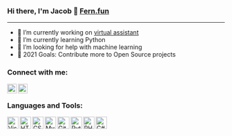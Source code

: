 ### Hi there, I'm Jacob 👋 [Fern.fun][website]
 ---
 
- 🔭 I’m currently working on [virtual assistant][working-on]
- 🌱 I’m currently learning Python
- 🤔 I’m looking for help with machine learning 
- 🥅 2021 Goals: Contribute more to Open Source projects

### Connect with me:
[<img align="left" alt="discord" width="22px" src="http://fern.fun/img/github/discord-color.svg" />][discord]
[<img align="left" alt="mail" width="22px"  src="https://upload.wikimedia.org/wikipedia/commons/7/7e/Gmail_icon_%282020%29.svg" />][mail]

<br />

### Languages and Tools:
<img align="left" alt="Visual Studio Code" width="26px" height="28px" src="https://upload.wikimedia.org/wikipedia/commons/9/9a/Visual_Studio_Code_1.35_icon.svg" />
<img align="left" alt="HTML5" width="26px" height="28px" src="https://upload.wikimedia.org/wikipedia/commons/6/61/HTML5_logo_and_wordmark.svg" />
<img align="left" alt="CSS3" width="26px" height="28px" src="https://upload.wikimedia.org/wikipedia/commons/d/d5/CSS3_logo_and_wordmark.svg" />
<img align="left" alt="MySQL" width="26px" height="28px" src="https://www.vectorlogo.zone/logos/mysql/mysql-ar21.svg" />
<img align="left" alt="GitHub" width="28px" height="28px" src="http://fern.fun/img/github/github.png" />
<img align="left" alt="Python" width="26px" height="28px" src="https://upload.wikimedia.org/wikipedia/commons/c/c3/Python-logo-notext.svg" />
<img align="left" alt="PHP" width="26px" height="28px" src="https://upload.wikimedia.org/wikipedia/commons/2/27/PHP-logo.svg" />
<img align="left" alt="C#" width="26px" height="28px" src="https://cdn.worldvectorlogo.com/logos/c--4.svg" />

[working-on]: https://github.com/MrJacob12/AI-Assistant
[website]: http://fern.fun
[discord]: https://discord.gg/pXvjyWqYMF
[mail]: mailto:admin@fern.fun?Subject=Hello%20world!
